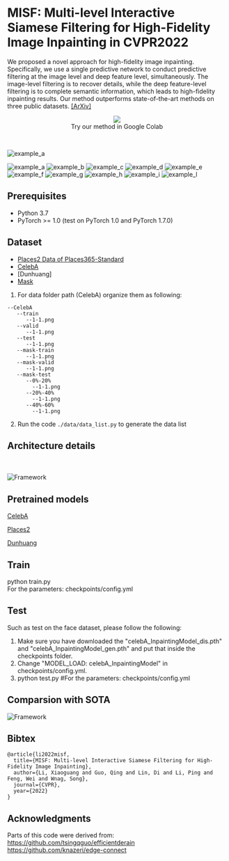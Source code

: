 # MISF: Multi-level Interactive Siamese Filtering for High-Fidelity Image Inpainting in CVPR2022

We proposed a novel approach for high-fidelity image inpainting. Specifically, we use a single predictive network to conduct predictive filtering at the image level and deep feature level, simultaneously. The image-level filtering is to recover details, while the deep feature-level filtering is to complete semantic information, which leads to high-fidelity inpainting results. Our method outperforms state-of-the-art methods on three public datasets.
[[ArXiv]](https://arxiv.org/abs/2203.06304)
<br>
<p align="center">
<a href = "https://colab.research.google.com/drive/16mdFLTaBGyeQMO5KErDTClr3gW4WP1di?usp=sharing">
    <img src="./images/colab.svg">
</a>
<br>
Try our method in Google Colab
</p>
<br>

![example_a](./images/frameworks.png)

![example_a](./images/gif/a.gif)
![example_b](./images/gif/b.gif)
![example_c](./images/gif/c.gif)
![example_d](./images/gif/d.gif)
![example_e](./images/gif/e.gif)
![example_f](./images/gif/f.gif)
![example_g](./images/gif/g.gif)
![example_h](./images/gif/h.gif)
![example_i](./images/gif/i.gif)
![example_l](./images/gif/l.gif)

## Prerequisites
- Python 3.7
- PyTorch >= 1.0 (test on PyTorch 1.0 and PyTorch 1.7.0)

## Dataset

- [Places2 Data of Places365-Standard](http://places2.csail.mit.edu/download.html)
- [CelebA](https://mmlab.ie.cuhk.edu.hk/projects/CelebA.html)
- [Dunhuang]
- [Mask](https://drive.google.com/file/d/1cuw8QGfiop9b4K7yo5wPgPqXBIHjS6MI/view?usp=share_link)

1. For data folder path (CelebA) organize them as following:

```shell
--CelebA
   --train
      --1-1.png
   --valid
      --1-1.png
   --test
      --1-1.png
   --mask-train
	  --1-1.png
   --mask-valid
      --1-1.png
   --mask-test
      --0%-20%
        --1-1.png
      --20%-40%
        --1-1.png
      --40%-60%
        --1-1.png
 ```

 2. Run the code  `./data/data_list.py` to generate the data list

## Architecture details

<br><br>
![Framework](./images/misf_arch.png)

## Pretrained models

[CelebA](https://drive.google.com/drive/folders/14QVgtG5nbk5e00QRqEJBlBM5Q-aHF5Bd?usp=sharing)

[Places2](https://drive.google.com/drive/folders/14QVgtG5nbk5e00QRqEJBlBM5Q-aHF5Bd?usp=sharing)

[Dunhuang](https://drive.google.com/drive/folders/14QVgtG5nbk5e00QRqEJBlBM5Q-aHF5Bd?usp=sharing)

## Train

python train.py
<br>
For the parameters: checkpoints/config.yml

## Test

Such as test on the face dataset, please follow the following:
1. Make sure you have downloaded the "celebA_InpaintingModel_dis.pth" and "celebA_InpaintingModel_gen.pth" and put that inside the checkpoints folder.
2. Change "MODEL_LOAD: celebA_InpaintingModel" in checkpoints/config.yml.
3. python test.py #For the parameters: checkpoints/config.yml


## Comparsion with SOTA
![Framework](./images/comparison.png)

## Bibtex

```
@article{li2022misf,
  title={MISF: Multi-level Interactive Siamese Filtering for High-Fidelity Image Inpainting},
  author={Li, Xiaoguang and Guo, Qing and Lin, Di and Li, Ping and Feng, Wei and Wnag, Song},
  journal={CVPR},
  year={2022}
}
```

## Acknowledgments
Parts of this code were derived from:<br>
https://github.com/tsingqguo/efficientderain <br>
https://github.com/knazeri/edge-connect
